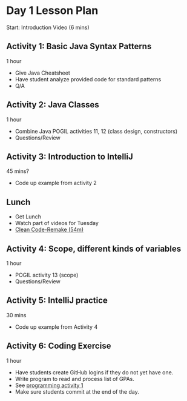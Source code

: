 # Day 1 Lesson Plan

Start: Introduction Video (6 mins)

## Activity 1: Basic Java Syntax Patterns

1 hour

- Give Java Cheatsheet
- Have student analyze provided code for standard patterns
- Q/A

## Activity 2: Java Classes

1 hour

- Combine Java POGIL activities 11, 12 (class design, constructors)
- Questions/Review

## Activity 3: Introduction to IntelliJ

45 mins?

- Code up example from activity 2

## Lunch

- Get Lunch
- Watch part of videos for Tuesday
- [Clean Code-Remake (54m)](videos/01-clean_code.md)

## Activity 4: Scope, different kinds of variables

1 hour

- POGIL activity 13 (scope)
- Questions/Review

## Activity 5: IntelliJ practice

30 mins

- Code up example from Activity 4

## Activity 6: Coding Exercise

1 hour

- Have students create GitHub logins if they do not yet have one.
- Write program to read and process list of GPAs.
- See [programming activity 1](../activities/programmingActivity1.md)
- Make sure students commit at the end of the day.
